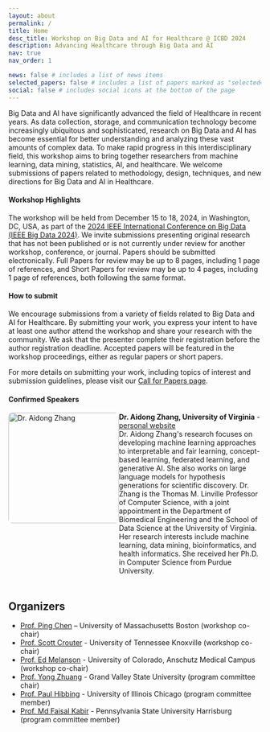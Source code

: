```yaml
---
layout: about
permalink: /
title: Home
desc_title: Workshop on Big Data and AI for Healthcare @ ICBD 2024
description: Advancing Healthcare through Big Data and AI
nav: true
nav_order: 1

news: false # includes a list of news items
selected_papers: false # includes a list of papers marked as "selected={true}"
social: false # includes social icons at the bottom of the page
---
```


Big Data and AI have significantly advanced the field of Healthcare in recent years. As data collection, storage, and communication technology become increasingly ubiquitous and sophisticated, research on Big Data and AI has become essential for better understanding and analyzing these vast amounts of complex data. To make rapid progress in this interdisciplinary field, this workshop aims to bring together researchers from machine learning, data mining, statistics, AI, and healthcare. We welcome submissions of papers related to methodology, design, techniques, and new directions for Big Data and AI in Healthcare.


#### Workshop Highlights

The workshop will be held from December 15 to 18, 2024, in Washington, DC, USA, as part of the [2024 IEEE International Conference on Big Data (IEEE Big Data 2024)](https://www3.cs.stonybrook.edu/~ieeebigdata2024/). We invite submissions presenting original research that has not been published or is not currently under review for another workshop, conference, or journal. Papers should be submitted electronically. Full Papers for review may be up to 8 pages, including 1 page of references, and Short Papers for review may be up to 4 pages, including 1 page of references, both following the same format.

#### How to submit

We encourage submissions from a variety of fields related to Big Data and AI for Healthcare. By submitting your work, you express your intent to have at least one author attend the workshop and share your research with the community. We ask that the presenter complete their registration before the author registration deadline. Accepted papers will be featured in the workshop proceedings, either as regular papers or short papers.

For more details on submitting your work, including topics of interest and submission guidelines, please visit our [Call for Papers page](./cfp/).


#### Confirmed Speakers

<div style="display: flex; align-items: flex-start;">
  <div style="flex: 1;"><img src="https://www.cs.virginia.edu/~az9eg/website/images/UVAEng_headshot.jpg" alt="Dr. Aidong Zhang" style="width:220px; border-radius: 8px;"/></div>
  <div style="flex: 2; margin-bottom: 20px;">
    <strong>Dr. Aidong Zhang, University of Virginia</strong> - <a href="https://www.cs.virginia.edu/~az9eg/website/home.html" target="_blank">personal website</a><br>
    Dr. Aidong Zhang's research focuses on developing machine learning approaches to interpretable and fair learning, concept-based learning, federated learning, and generative AI. She also works on large language models for hypothesis generations for scientific discovery. Dr. Zhang is the Thomas M. Linville Professor of Computer Science, with a joint appointment in the Department of Biomedical Engineering and the School of Data Science at the University of Virginia. Her research interests include machine learning, data mining, bioinformatics, and health informatics. She received her Ph.D. in Computer Science from Purdue University.
  </div>
</div>


## Organizers

- [Prof. Ping Chen](https://www.cs.umb.edu/~pchen/) – University of Massachusetts Boston (workshop co-chair)
- [Prof. Scott Crouter](https://krss.utk.edu/faculty-staff/scott-e-crouter-ph-d/) - University of Tennessee Knoxville (workshop co-chair)
- [Prof. Ed Melanson](https://som.cuanschutz.edu/Profiles/Faculty/Profile/476) - University of Colorado, Anschutz Medical Campus (workshop co-chair)
- [Prof. Yong Zhuang](https://yong-zhuang.github.io/) - Grand Valley State University (program committee chair)
- [Prof. Paul Hibbing](https://ahs.uic.edu/kinesiology-nutrition/directory/hibbing-paul/) - University of Illinois Chicago (program committee member)
- [Prof. Md Faisal Kabir](https://harrisburg.psu.edu/faculty-and-staff/md-faisal-kabir) - Pennsylvania State University Harrisburg (program committee member)
